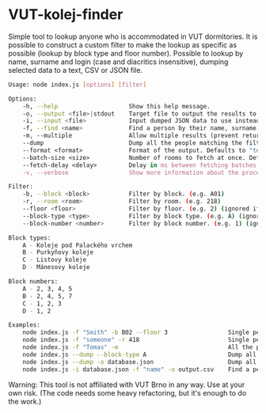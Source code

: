 # VUT-kolej-finder

Simple tool to lookup anyone who is accommodated in VUT dormitories.
It is possible to construct a custom filter to make the lookup as specific as possible (lookup by block type and floor number).
Possible to lookup by name, surname and login (case and diacritics insensitive), dumping selected data to a text, CSV or JSON file.


```sh
Usage: node index.js [options] [filter]

Options:
    -h, --help                    Show this help message.
    -o, --output <file>|stdout    Target file to output the results to. Defaults to stdout.
    -i, --input <file>            Input dumped JSON data to use instead of fetching from the server.
    -f, --find <name>             Find a person by their name, surname or login. (case and diacritics insensitive)
    -m, --multiple                Allow multiple results (prevent returning after first match). (can only be used with -f)
    --dump                        Dump all the people matching the filter to the selected output. (cannot be used with -f)
    --format <format>             Format of the output. Defaults to "text" or autodetected from -o extension. Available formats: text, csv, json.
    --batch-size <size>           Number of rooms to fetch at once. Defaults to 10.
    --fetch-delay <delay>         Delay in ms between fetching batches. Defaults to 300.
    -v, --verbose                 Show more information about the process (to stderr).

Filter:
    -b, --block <block>           Filter by block. (e.g. A01)
    -r, --room <room>             Filter by room. (e.g. 218)
    --floor <floor>               Filter by floor. (e.g. 2) (ignored if -r is set)
    --block-type <type>           Filter by block type. (e.g. A) (ignored if -b is set)
    --block-number <number>       Filter by block number. (e.g. 1) (ignored if -b is set)

Block types:
    A - Koleje pod Palackého vrchem
    B - Purkyňovy koleje
    C - Listovy koleje
    D - Mánesovy koleje

Block numbers:
    A - 2, 3, 4, 5
    B - 2, 4, 5, 7
    C - 1, 2, 3
    D - 1, 2

Examples:
    node index.js -f "Smith" -b B02 --floor 3                 Single person from B02 on the 3rd floor named "Smith"
    node index.js -f "someone" -r 418                         Single person from room 418 named "someone"
    node index.js -f "Tomas" -m                               All the people named "Tomas" from all blocks and rooms
    node index.js --dump --block-type A                       Dump all the people from all A blocks
    node index.js --dump -o database.json                     Dump all the people to database.json
    node index.js -i database.json -f "name" -o output.csv    Find a person named "name" in database.json and output to output.csv
```

Warning: This tool is not affiliated with VUT Brno in any way. Use at your own risk.
(The code needs some heavy refactoring, but it's enough to do the work.)